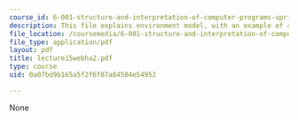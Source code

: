 ```yaml
---
course_id: 6-001-structure-and-interpretation-of-computer-programs-spring-2005
description: This file explains environment model, with an example of an evaluation.
file_location: /coursemedia/6-001-structure-and-interpretation-of-computer-programs-spring-2005/0a07bd9b165a5f2f6f87a84504e54952_lecture15webha2.pdf
file_type: application/pdf
layout: pdf
title: lecture15webha2.pdf
type: course
uid: 0a07bd9b165a5f2f6f87a84504e54952

---
```

None